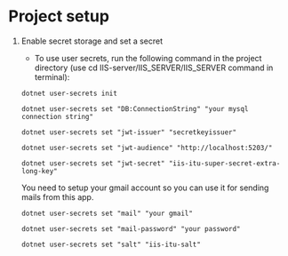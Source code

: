 # Project setup

1. Enable secret storage and set a secret

   - To use user secrets, run the following command in the project directory (use cd IIS-server/IIS_SERVER/IIS_SERVER command in terminal):


   ```
   dotnet user-secrets init
   ```

   ```
   dotnet user-secrets set "DB:ConnectionString" "your mysql connection string"
   ```

   ```
   dotnet user-secrets set "jwt-issuer" "secretkeyissuer"  
   ```

   ```
   dotnet user-secrets set "jwt-audience" "http://localhost:5203/"  
   ```

   ```
   dotnet user-secrets set "jwt-secret" "iis-itu-super-secret-extra-long-key"
   ```
   
   You need to setup your gmail account so you can use it for sending mails from this app.
   ```
   dotnet user-secrets set "mail" "your gmail" 
   ```
   ```
   dotnet user-secrets set "mail-password" "your password"
   ```
   ```
   dotnet user-secrets set "salt" "iis-itu-salt"
   ```
